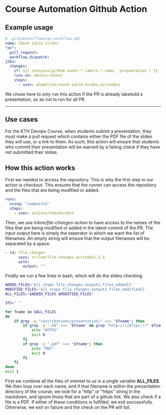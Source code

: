 # Course Automation Github Action

## Example usage

```yml
# .github/worflows/my-workflow.yml
name: Check valid slides
"on":
  pull_request:
  workflow_dispatch:
jobs:
  changes:
    if: ${{ contains(github.event.*.labels.*.name, 'presentation') }}
    runs-on: ubuntu-latest
    steps:
      - uses: phamelink/check-valid-slides-action@v1
```

We chose here to only run this action if the PR is already labeledd a presentation, so as not to run for all PR.

---

## Use cases

For the KTH Devops Course, when students submit a presentation, they must make a pull request which contains either the PDF file of the slides they will use, or a link to them.
As such, this action will ensure that students who commit their presentation will be warned by a failing check if they have not submitted their slides.

## How this action works

First we needed to access the repository. This is why the first step in our action is _checkout_. This ensures that the runner can access the repository and the files that are being modified or added.

```yml
runs:
  using: "composite"
  steps:
    - uses: actions/checkout@v3
```

Then, we use _trilom/file-changes-action_ to have access to the names of the files that are being modified or added in the latest commit of the PR. The input _output_ here is simply the seperator in which we want the list of filenames. An empty string will ensure that the output filenames will be separated by a space.

```yml
- id: file_changes
      uses: trilom/file-changes-action@v1.2.3
      with:
        output: ""
```

Finally we run a few lines in bash, which will do the slides checking.

```bash
ADDED_FILES='${{ steps.file_changes.outputs.files_added}}'
MODIFIED_FILES='${{ steps.file_changes.outputs.files_modified}}'
ALL_FILES="$ADDED_FILES $MODIFIED_FILES"

IFS=" "

for fname in $ALL_FILES
do
    if grep -q "contributions/presentation/" <<< "$fname"; then
        if grep -q ".md" <<< "$fname" && grep "http://\|https://" $fname | grep -q -v "github"; then
            echo "HTTPS"
            exit 0
        fi
        if grep -q ".pdf" <<< "$fname"; then
            echo "PDF"
            exit 0
        fi
    fi
done
exit 1
```

First we combine all the files of interest to us in a single variable **ALL_FILES**. We then loop over each name, and if that filename is within the _presentation_ directory of the course, we look for a "http" or "https" string in the markdown, and ignore those that are part of a github link. We also check if a file is a PDF. If either of these conditions is fulfilled, we exit successfully. Otherwise, we exit on failure and the check on the PR will fail.

